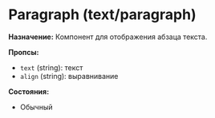 # Paragraph (text/paragraph)

**Назначение:**
Компонент для отображения абзаца текста.

**Пропсы:**
- `text` (string): текст
- `align` (string): выравнивание

**Состояния:**
- Обычный 
